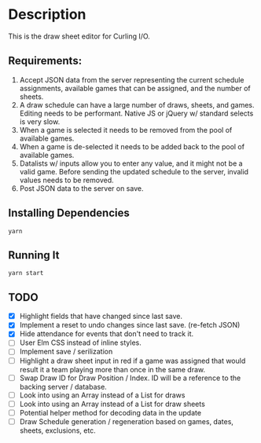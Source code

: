 # Description

This is the draw sheet editor for Curling I/O.

## Requirements:

1. Accept JSON data from the server representing the current schedule assignments, available games that can be assigned, and the number of sheets.
2. A draw schedule can have a large number of draws, sheets, and games. Editing needs to be performant. Native JS or jQuery w/ standard selects is very slow.
3. When a game is selected it needs to be removed from the pool of available games.
4. When a game is de-selected it needs to be added back to the pool of available games.
5. Datalists w/ inputs allow you to enter any value, and it might not be a valid game. Before sending the updated schedule to the server, invalid values needs to be removed.
6. Post JSON data to the server on save.

## Installing Dependencies

```
yarn
```

## Running It

```
yarn start
```

## TODO

- [x] Highlight fields that have changed since last save.
- [x] Implement a reset to undo changes since last save. (re-fetch JSON)
- [x] Hide attendance for events that don't need to track it.
- [ ] User Elm CSS instead of inline styles.
- [ ] Implement save / serilization
- [ ] Highlight a draw sheet input in red if a game was assigned that would result it a team playing more than once in the same draw.
- [ ] Swap Draw ID for Draw Position / Index. ID will be a reference to the backing server / database.
- [ ] Look into using an Array instead of a List for draws
- [ ] Look into using an Array instead of a List for draw sheets
- [ ] Potential helper method for decoding data in the update
- [ ] Draw Schedule generation / regeneration based on games, dates, sheets, exclusions, etc.
